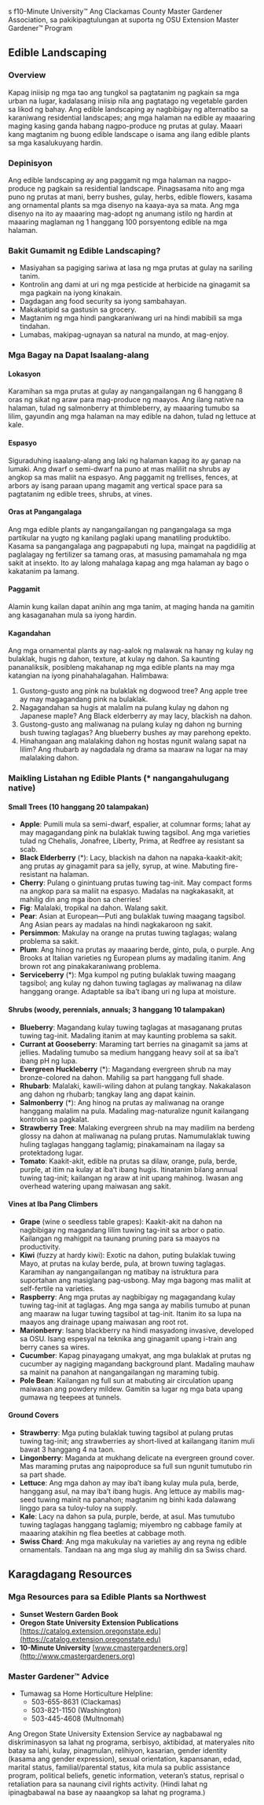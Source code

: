 s f10-Minute University™
Ang Clackamas County Master Gardener Association, sa pakikipagtulungan at suporta ng OSU Extension Master Gardener™ Program

## Edible Landscaping

### Overview
Kapag iniisip ng mga tao ang tungkol sa pagtatanim ng pagkain sa mga urban na lugar, kadalasang iniisip nila ang pagtatago ng vegetable garden sa likod ng bahay. Ang edible landscaping ay nagbibigay ng alternatibo sa karaniwang residential landscapes; ang mga halaman na edible ay maaaring maging kasing ganda habang nagpo-produce ng prutas at gulay. Maaari kang magtanim ng buong edible landscape o isama ang ilang edible plants sa mga kasalukuyang hardin.

### Depinisyon
Ang edible landscaping ay ang paggamit ng mga halaman na nagpo-produce ng pagkain sa residential landscape. Pinagsasama nito ang mga puno ng prutas at mani, berry bushes, gulay, herbs, edible flowers, kasama ang ornamental plants sa mga disenyo na kaaya-aya sa mata. Ang mga disenyo na ito ay maaaring mag-adopt ng anumang istilo ng hardin at maaaring maglaman ng 1 hanggang 100 porsyentong edible na mga halaman.

### Bakit Gumamit ng Edible Landscaping?
- Masiyahan sa pagiging sariwa at lasa ng mga prutas at gulay na sariling tanim.
- Kontrolin ang dami at uri ng mga pesticide at herbicide na ginagamit sa mga pagkain na iyong kinakain.
- Dagdagan ang food security sa iyong sambahayan.
- Makakatipid sa gastusin sa grocery.
- Magtanim ng mga hindi pangkaraniwang uri na hindi mabibili sa mga tindahan.
- Lumabas, makipag-ugnayan sa natural na mundo, at mag-enjoy.

### Mga Bagay na Dapat Isaalang-alang

#### Lokasyon
Karamihan sa mga prutas at gulay ay nangangailangan ng 6 hanggang 8 oras ng sikat ng araw para mag-produce ng maayos. Ang ilang native na halaman, tulad ng salmonberry at thimbleberry, ay maaaring tumubo sa lilim, gayundin ang mga halaman na may edible na dahon, tulad ng lettuce at kale.

#### Espasyo
Siguraduhing isaalang-alang ang laki ng halaman kapag ito ay ganap na lumaki. Ang dwarf o semi-dwarf na puno at mas maliliit na shrubs ay angkop sa mas maliit na espasyo. Ang paggamit ng trellises, fences, at arbors ay isang paraan upang magamit ang vertical space para sa pagtatanim ng edible trees, shrubs, at vines.

#### Oras at Pangangalaga
Ang mga edible plants ay nangangailangan ng pangangalaga sa mga partikular na yugto ng kanilang paglaki upang manatiling produktibo. Kasama sa pangangalaga ang pagpapabuti ng lupa, maingat na pagdidilig at paglalagay ng fertilizer sa tamang oras, at masusing pamamahala ng mga sakit at insekto. Ito ay lalong mahalaga kapag ang mga halaman ay bago o kakatanim pa lamang.

#### Paggamit
Alamin kung kailan dapat anihin ang mga tanim, at maging handa na gamitin ang kasaganahan mula sa iyong hardin.

#### Kagandahan
Ang mga ornamental plants ay nag-aalok ng malawak na hanay ng kulay ng bulaklak, hugis ng dahon, texture, at kulay ng dahon. Sa kaunting pananaliksik, posibleng makahanap ng mga edible plants na may mga katangian na iyong pinahahalagahan. Halimbawa:
1. Gustong-gusto ang pink na bulaklak ng dogwood tree? Ang apple tree ay may magagandang pink na bulaklak.
2. Nagagandahan sa hugis at malalim na pulang kulay ng dahon ng Japanese maple? Ang Black elderberry ay may lacy, blackish na dahon.
3. Gustong-gusto ang maliwanag na pulang kulay ng dahon ng burning bush tuwing taglagas? Ang blueberry bushes ay may parehong epekto.
4. Hinahangaan ang malalaking dahon ng hostas ngunit walang sapat na lilim? Ang rhubarb ay nagdadala ng drama sa maaraw na lugar na may malalaking dahon.

### Maikling Listahan ng Edible Plants (* nangangahulugang native)

#### Small Trees (10 hanggang 20 talampakan)
- **Apple**: Pumili mula sa semi-dwarf, espalier, at columnar forms; lahat ay may magagandang pink na bulaklak tuwing tagsibol. Ang mga varieties tulad ng Chehalis, Jonafree, Liberty, Prima, at Redfree ay resistant sa scab.
- **Black Elderberry** (*): Lacy, blackish na dahon na napaka-kaakit-akit; ang prutas ay ginagamit para sa jelly, syrup, at wine. Mabuting fire-resistant na halaman.
- **Cherry**: Pulang o ginintuang prutas tuwing tag-init. May compact forms na angkop para sa maliit na espasyo. Madalas na nagkakasakit, at mahilig din ang mga ibon sa cherries!
- **Fig**: Malalaki, tropikal na dahon. Walang sakit.
- **Pear**: Asian at European—Puti ang bulaklak tuwing maagang tagsibol. Ang Asian pears ay madalas na hindi nagkakaroon ng sakit.
- **Persimmon**: Makulay na orange na prutas tuwing taglagas; walang problema sa sakit.
- **Plum**: Ang hinog na prutas ay maaaring berde, ginto, pula, o purple. Ang Brooks at Italian varieties ng European plums ay madaling itanim. Ang brown rot ang pinakakaraniwang problema.
- **Serviceberry** (*): Mga kumpol ng puting bulaklak tuwing maagang tagsibol; ang kulay ng dahon tuwing taglagas ay maliwanag na dilaw hanggang orange. Adaptable sa iba’t ibang uri ng lupa at moisture.

#### Shrubs (woody, perennials, annuals; 3 hanggang 10 talampakan)
- **Blueberry**: Magandang kulay tuwing taglagas at masaganang prutas tuwing tag-init. Madaling itanim at may kaunting problema sa sakit.
- **Currant at Gooseberry**: Maraming tart berries na ginagamit sa jams at jellies. Madaling tumubo sa medium hanggang heavy soil at sa iba’t ibang pH ng lupa.
- **Evergreen Huckleberry** (*): Magandang evergreen shrub na may bronze-colored na dahon. Mahilig sa part hanggang full shade.
- **Rhubarb**: Malalaki, kawili-wiling dahon at pulang tangkay. Nakakalason ang dahon ng rhubarb; tangkay lang ang dapat kainin.
- **Salmonberry** (*): Ang hinog na prutas ay maliwanag na orange hanggang malalim na pula. Madaling mag-naturalize ngunit kailangang kontrolin sa pagkalat.
- **Strawberry Tree**: Malaking evergreen shrub na may madilim na berdeng glossy na dahon at maliwanag na pulang prutas. Namumulaklak tuwing huling taglagas hanggang taglamig; pinakamainam na ilagay sa protektadong lugar.
- **Tomato**: Kaakit-akit, edible na prutas sa dilaw, orange, pula, berde, purple, at itim na kulay at iba’t ibang hugis. Itinatanim bilang annual tuwing tag-init; kailangan ng araw at init upang mahinog. Iwasan ang overhead watering upang maiwasan ang sakit.

#### Vines at Iba Pang Climbers
- **Grape** (wine o seedless table grapes): Kaakit-akit na dahon na nagbibigay ng magandang lilim tuwing tag-init sa arbor o patio. Kailangan ng mahigpit na taunang pruning para sa maayos na productivity.
- **Kiwi** (fuzzy at hardy kiwi): Exotic na dahon, puting bulaklak tuwing Mayo, at prutas na kulay berde, pula, at brown tuwing taglagas. Karamihan ay nangangailangan ng matibay na istruktura para suportahan ang masiglang pag-usbong. May mga bagong mas maliit at self-fertile na varieties.
- **Raspberry**: Ang mga prutas ay nagbibigay ng magagandang kulay tuwing tag-init at taglagas. Ang mga sanga ay mabilis tumubo at punan ang maaraw na lugar tuwing tagsibol at tag-init. Itanim ito sa lupa na maayos ang drainage upang maiwasan ang root rot.
- **Marionberry**: Isang blackberry na hindi masyadong invasive, developed sa OSU. Isang espesyal na teknika ang ginagamit upang i-train ang berry canes sa wires.
- **Cucumber**: Kapag pinayagang umakyat, ang mga bulaklak at prutas ng cucumber ay nagiging magandang background plant. Madaling mauhaw sa mainit na panahon at nangangailangan ng maraming tubig.
- **Pole Bean**: Kailangan ng full sun at mabuting air circulation upang maiwasan ang powdery mildew. Gamitin sa lugar ng mga bata upang gumawa ng teepees at tunnels.

#### Ground Covers
- **Strawberry**: Mga puting bulaklak tuwing tagsibol at pulang prutas tuwing tag-init; ang strawberries ay short-lived at kailangang itanim muli bawat 3 hanggang 4 na taon.
- **Lingonberry**: Maganda at mukhang delicate na evergreen ground cover. Mas maraming prutas ang naipoproduce sa full sun ngunit tumutubo rin sa part shade.
- **Lettuce**: Ang mga dahon ay may iba’t ibang kulay mula pula, berde, hanggang asul, na may iba’t ibang hugis. Ang lettuce ay mabilis mag-seed tuwing mainit na panahon; magtanim ng binhi kada dalawang linggo para sa tuloy-tuloy na supply.
- **Kale**: Lacy na dahon sa pula, purple, berde, at asul. Mas tumutubo tuwing taglagas hanggang taglamig; miyembro ng cabbage family at maaaring atakihin ng flea beetles at cabbage moth.
- **Swiss Chard**: Ang mga makukulay na varieties ay ang reyna ng edible ornamentals. Tandaan na ang mga slug ay mahilig din sa Swiss chard.

## Karagdagang Resources
### Mga Resources para sa Edible Plants sa Northwest
- **Sunset Western Garden Book**
- **Oregon State University Extension Publications**
  [https://catalog.extension.oregonstate.edu](https://catalog.extension.oregonstate.edu)
- **10-Minute University**
  [www.cmastergardeners.org](http://www.cmastergardeners.org)

### Master Gardener™ Advice
- Tumawag sa Home Horticulture Helpline:
  - 503-655-8631 (Clackamas)
  - 503-821-1150 (Washington)
  - 503-445-4608 (Multnomah)

Ang Oregon State University Extension Service ay nagbabawal ng diskriminasyon sa lahat ng programa, serbisyo, aktibidad, at materyales nito batay sa lahi, kulay, pinagmulan, relihiyon, kasarian, gender identity (kasama ang gender expression), sexual orientation, kapansanan, edad, marital status, familial/parental status, kita mula sa public assistance program, political beliefs, genetic information, veteran’s status, reprisal o retaliation para sa naunang civil rights activity. (Hindi lahat ng ipinagbabawal na base ay naaangkop sa lahat ng programa.)